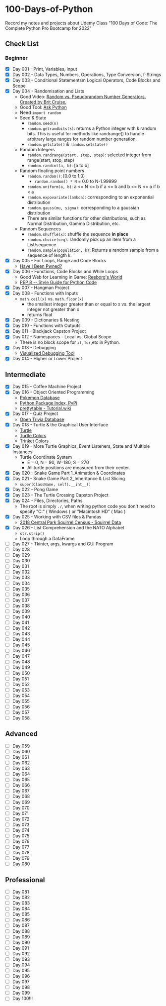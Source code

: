 # 100-Days-of-Python
Record my notes and projects about Udemy Class "100 Days of Code: The Complete Python Pro Bootcamp for 2022"

## Check List
### Beginner
- [x] Day 001 - Print, Variables, Input
- [x] Day 002 - Data Types, Numbers, Operations, Type Conversion, f-Strings
- [x] Day 003 - Conditional Statementsm Logical Operators, Code Blocks and Scope
- [x] Day 004 - Randomisation and Lists
    - Good Video: [Random vs. Pseudorandom Number Generators. Created by Brit Cruise.](https://www.khanacademy.org/computing/computer-science/cryptography/crypt/v/random-vs-pseudorandom-number-generators)
    - Good Tool: [Ask Python](https://www.askpython.com/)
    - Need `import random`
    - Seed & State
        - `random.seed(n)`
        - `random.getrandbits(k)`: returns a Python integer with k random bits. This is useful for methods like randrange() to handle arbitrary large ranges for random number generation.
        - `random.getstate()` & `random.setstate()`
    - Random Integers
        - `random.randrange(start, stop, step)`: selected integer from range(start, stop, step)
        - `random.randint(a, b)`: [a to b]
    - Random floating point numbers
        - `random.random()`: [0.0 to 1.0)
            - `random.random() * N` = 0.0 to N-1.99999
        - `random.uniform(a, b)`: a <= N <= b if a <= b and b <= N <= a if b < a
        - `random.expovariate(lambda)`: corresponding to an exponential distribution
        - `random.gauss(mu, sigma)`: corresponding to a gaussian distribution
        - There are similar functions for other distributions, such as Normal Distribution, Gamma Distribution, etc.
    - Random Sequences
        - `random.shuffle(x)`:  shuffle the sequence **in place**
        - `random.choice(seq)`: randomly pick up an item from a List/sequence
        - `random.sample(population, k)`: Returns a random sample from a sequence of length k.
- [x] Day 005 - For Loops, Range and Code Blocks
    - [Have I Been Pwned?](https://haveibeenpwned.com/)
- [x] Day 006 - Functions, Code Blocks and While Loops
    - Good Web for Learning in Game: [Reeborg's World](https://reeborg.ca/reeborg.html?lang=en&mode=python&menu=worlds%2Fmenus%2Freeborg_intro_en.json&name=Alone&url=worlds%2Ftutorial_en%2Falone.json)
    - [PEP 8 -- Style Guide for Python Code](https://www.python.org/dev/peps/pep-0008/)
- [x] Day 007 - Hangman Project
- [x] Day 008 - Functions with Inputs
    - `math.ceil(x)` vs. `math.floor(x)`
        - the smallest integer greater than or equal to x vs. the largest integer not greater than x
        - returns float
- [x] Day 009 - Dictionaries & Nesting
- [x] Day 010 - Functions with Outputs
- [x] Day 011 - Blackjack Capston Project
- [x] Day 012 - Namespaces - Local vs. Global Scope
    - There is no block scope for `if`, `for`,etc in Python.
- [x] Day 013 - Debugging
    - [Visualized Debugging Tool](https://pythontutor.com/visualize.html#mode=edit)
- [x] Day 014 - Higher or Lower Project

## Intermediate
- [x] Day 015 - Coffee Machine Project
- [x] Day 016 - Object Oriented Programming
    - [Pokemon Database](https://pokemondb.net/pokedex/game/x-y)
    - [Python Package Index, PyPi](https://pypi.org/)
    - [prettytable - Tutorial.wiki](https://code.google.com/archive/p/prettytable/wikis/Tutorial.wiki)
- [x] Day 017 - Quiz Project
    - [Open Trivia Database](https://opentdb.com/)
- [x] Day 018 - Turtle & the Graphical User Interface
    - [Turtle](https://docs.python.org/3/library/turtle.html)
    - [Turtle Colors](https://cs111.wellesley.edu/labs/lab01/colors)
    - [Trinket Colors](https://trinket.io/docs/colors)
- [x] Day 019 - More Turtle Graphics, Event Listeners, State and Multiple Instances
    - Turtle Coordinate System
        - E = 0, N = 90, W=180, S = 270
        - All turtle positions are measured from their center.
- [x] Day 020 - Snake Game Part 1_Animation & Coordinates
- [x] Day 021 - Snake Game Part 2_Inheritance & List Slicing
    - `super(ClassName, self).__int__()`
- [x] Day 022 - Pong Game
- [x] Day 023 - The Turtle Crossing Capston Project
- [x] Day 024 - Files, Directories, Paths
    - The root is simply `./`, when writing python code you don't need to specify "C:" ( Windows ) or "Macintosh HD" ( Mac )
- [x] Day 025 - Working with CSV files & Pandas
    - [2018 Central Park Squirrel Census - Squirrel Data](https://data.cityofnewyork.us/Environment/2018-Central-Park-Squirrel-Census-Squirrel-Data/vfnx-vebw)
- [x] Day 026 - List Comprehension and the NATO Alphabet
    - `str.strip()`
    - Loop through a DataFrame
- [ ] Day 027 - Tkinter, args, kwargs and GUI Program
- [ ] Day 028
- [ ] Day 029
- [ ] Day 030
- [ ] Day 031
- [ ] Day 032
- [ ] Day 033
- [ ] Day 034
- [ ] Day 035
- [ ] Day 036
- [ ] Day 037
- [ ] Day 038
- [ ] Day 039
- [ ] Day 040
- [ ] Day 041
- [ ] Day 042
- [ ] Day 043
- [ ] Day 044
- [ ] Day 045
- [ ] Day 046
- [ ] Day 047
- [ ] Day 048
- [ ] Day 049
- [ ] Day 050
- [ ] Day 051
- [ ] Day 052
- [ ] Day 053
- [ ] Day 054
- [ ] Day 055
- [ ] Day 056
- [ ] Day 057
- [ ] Day 058
## Advanced
- [ ] Day 059
- [ ] Day 060
- [ ] Day 061
- [ ] Day 062
- [ ] Day 063
- [ ] Day 064
- [ ] Day 065
- [ ] Day 066
- [ ] Day 067
- [ ] Day 068
- [ ] Day 069
- [ ] Day 070
- [ ] Day 071
- [ ] Day 072
- [ ] Day 073
- [ ] Day 074
- [ ] Day 075
- [ ] Day 076
- [ ] Day 077
- [ ] Day 078
- [ ] Day 079
- [ ] Day 080
## Professional
- [ ] Day 081
- [ ] Day 082
- [ ] Day 083
- [ ] Day 084
- [ ] Day 085
- [ ] Day 086
- [ ] Day 087
- [ ] Day 088
- [ ] Day 089
- [ ] Day 090
- [ ] Day 091
- [ ] Day 092
- [ ] Day 093
- [ ] Day 094
- [ ] Day 095
- [ ] Day 096
- [ ] Day 097
- [ ] Day 098
- [ ] Day 099
- [ ] Day 100!!!
